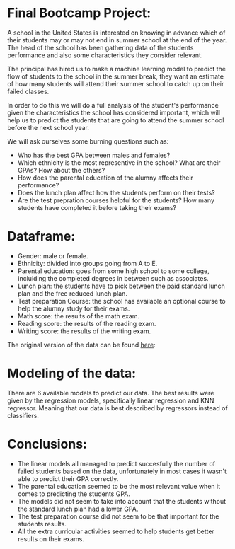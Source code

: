 # Final Bootcamp Project:

A school in the United States is interested on knowing in advance which of their students may or may not end in summer school at the end of the year. The head of the school has been gathering data of the students performance and also some characteristics they consider relevant. 

The principal has hired us to make a machine learning model to predict the flow of students to the school in the summer break, they want an estimate of how many students will attend their summer school to catch up on their failed classes.

In order to do this we will do a full analysis of the student's performance given the characteristics the school has considered important, which will help us to predict the students that are going to attend the summer school before the next school year.

We will ask ourselves some burning questions such as:

- Who has the best GPA between males and females?
- Which ethnicity is the most representive in the school? What are their GPAs? How about the others?
- How does the parental education of the alumny affects their performance?
- Does the lunch plan affect how the students perform on their tests?
- Are the test prepration courses helpful for the students? How many students have completed it before taking their exams?

# Dataframe: 
- Gender: male or female.
- Ethnicity: divided into groups going from A to E.
- Parental education: goes from some high school to some college, incluiding the completed degrees in between such as associates.
- Lunch plan: the students have to pick between the paid standard lunch plan and the free reduced lunch plan.
- Test preparation Course: the school has available an optional course to help the alumny study for their exams.
- Math score: the results of the math exam.
- Reading score: the results of the reading exam.
- Writing score: the results of the writing exam.

The original version of the data can be found [here](https://www.kaggle.com/datasets/spscientist/students-performance-in-exams?sort=votes):

# Modeling of the data:

There are 6 available models to predict our data. The best results were given by the regression models, specifically linear regression and KNN regressor. Meaning that our data is best described by regressors instead of classifiers.

# Conclusions:

- The linear models all managed to predict succesfully the number of failed students based on the data, unfortunately in most cases it wasn't able to predict their GPA correctly.
- The parental education seemed to be the most relevant value when it comes to predicting the students GPA.
- The models did not seem to take into account that the students without the standard lunch plan had a lower GPA.
- The test preparation course did not seem to be that important for the students results.
- All the extra curricular activities seemed to help students get better results on their exams.
